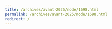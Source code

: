 ```yaml
---
title: /archives/avant-2025/node/1698.html
permalink: /archives/avant-2025/node/1698.html
redirect: /
---
```

